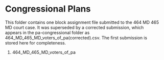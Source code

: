 # Congressional Plans

This folder contains one block assignment file submitted to the 464 MD 465 MD court case. It was superseded by a corrected submission, which appears in the pa-congressional folder as 464_MD_465_MD_voters_of_pa(corrected).csv. The first submission is stored here for completeness.

1. 464_MD_465_MD_voters_of_pa

